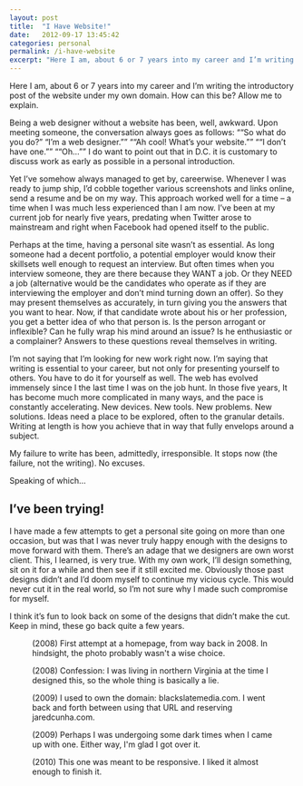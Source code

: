 ```yaml
---
layout: post
title:  "I Have Website!"
date:   2012-09-17 13:45:42
categories: personal
permalink: /i-have-website
excerpt: "Here I am, about 6 or 7 years into my career and I’m writing the introductory post of the website under my own domain. How can this be? Allow me to explain. "
---
```


<div class="body-copy wrap">
<p class="intro">Here I am, about 6 or 7 years into my career and I’m writing the introductory post of the website under my own domain. How can this be? Allow me to explain. </p>

<p>Being a web designer without a website has been, well, awkward. Upon meeting someone, the conversation always goes as follows: <q>“So what do you do?” “I’m a web designer.”</q> <q>“Ah cool! What’s your website.”</q> <q>“I don’t have one.”</q> <q>“Oh…”</q> I do want to point out that in D.C. it is customary to discuss work as early as possible in a personal introduction. </p>

<p>Yet I’ve somehow always managed to get by, careerwise. Whenever I was ready to jump ship, I’d cobble together various screenshots and links online, send a resume and be on my way. This approach worked well for a time – a time when I was much less experienced than I am now. I’ve been at my current job for nearly five years, predating when Twitter arose to mainstream and right when Facebook had opened itself to the public. </p>

<p>Perhaps at the time, having a personal site wasn’t as essential. As long someone had a decent portfolio, a potential employer would know their skillsets well enough to request an interview. But often times when you interview someone, they are there because they WANT a job. Or they NEED a job (alternative would be the candidates who operate as if they are interviewing the employer and don’t mind turning down an offer). So they may present themselves as accurately, in turn giving you the answers that you want to hear. Now, if that candidate wrote about his or her profession, you get a better idea of who that person is. Is the person arrogant or inflexible? Can he fully wrap his mind around an issue? Is he enthusiastic or a complainer? Answers to these questions reveal themselves in writing.</p>

<p>I’m not saying that I’m looking for new work right now. I’m saying that writing is essential to your career, but not only for presenting yourself to others. You have to do it for yourself as well. The web has evolved immensely since I the last time I was on the job hunt. In those five years, It has become much more complicated in many ways, and the pace is constantly accelerating. New devices. New tools. New problems. New solutions. Ideas need a place to be explored, often to the granular details. Writing at length is how you achieve that in way that fully envelops around a subject. </p>

<p>My failure to write has been, admittedly, irresponsible. It stops now (the failure, not the writing). No excuses.</p>

<p>Speaking of which…</p>

<h2>I’ve been trying!</h2>

<p>I have made a few attempts to get a personal site going on more than one occasion, but was that I was never truly happy enough with the designs to move forward with them. There’s an adage that we designers are own worst client. This, I learned, is very true. With my own work, I’ll design something, sit on it for a while and then see if it still excited me. Obviously those past designs didn’t and I’d doom myself to continue my vicious cycle. This would never cut it in the real world, so I’m not sure why I made such compromise for myself. </p>

<p>I think it’s fun to look back on some of the designs that didn’t make the cut. Keep in mind, these go back quite a few years. </p>

<figure class="narrow"><img src="/assets/images/home2008-2.jpg" alt=""/><figcaption>(2008) First attempt at a homepage, from way back in 2008. In hindsight, the photo probably wasn't a wise choice.</figcaption></figure>

<figure class="narrow"><img src="/assets/images/home-2008.jpg" alt=""/><figcaption>(2008) Confession: I was living in northern Virginia at the time I designed this, so the whole thing is basically a lie.</figcaption></figure>

<figure class="narrow"><img src="/assets/images/home2009-3.jpg" alt=""/><figcaption>(2009) I used to own the domain: blackslatemedia.com. I went back and forth between using that URL and reserving jaredcunha.com. </figcaption></figure>

<figure class="narrow"><img src="/assets/images/home2009-2.jpg" alt=""/><figcaption>(2009) Perhaps I was undergoing some dark times when I came up with one. Either way, I'm glad I got over it.</figcaption></figure>

<figure class="narrow"><img src="/assets/images/home-2010.jpg" alt=""/><figcaption>(2010) This one was meant to be responsive. I liked it almost enough to finish it.</figcaption></figure>
</div>